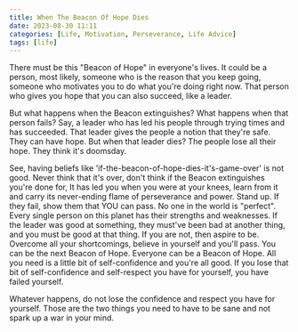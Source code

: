 ```yaml
---
title: When The Beacon Of Hope Dies
date: 2023-08-30 11:11
categories: [Life, Motivation, Perseverance, Life Advice]
tags: [life]
---
```


There must be this "Beacon of Hope" in everyone's lives. It could be a person, most likely, someone who is the reason that you keep going, someone who motivates you to do what you're doing right now. That person who gives you hope that you can also succeed, like a leader.

But what happens when the Beacon extinguishes? What happens when that person fails? Say, a leader who has led his people through trying times and has succeeded. That leader gives the people a notion that they're safe. They can have hope. But when that leader dies? The people lose all their hope. They think it's doomsday.

See, having beliefs like 'if-the-beacon-of-hope-dies-it's-game-over' is not good. Never think that it's over, don't think if the Beacon extinguishes you're done for, It has led you when you were at your knees, learn from it and carry its never-ending flame of perseverance and power. Stand up. If they fail, show them that YOU can pass. No one in the world is "perfect". Every single person on this planet has their strengths and weaknesses. If the leader was good at something, they must've been bad at another thing, and you must be good at that thing. If you are not, then aspire to be. Overcome all your shortcomings, believe in yourself and you'll pass. You can be the next Beacon of Hope. Everyone can be a Beacon of Hope. All you need is a little bit of self-confidence and you're all good. If you lose that bit of self-confidence and self-respect you have for yourself, you have failed yourself.

Whatever happens, do not lose the confidence and respect you have for yourself. Those are the two things you need to have to be sane and not spark up a war in your mind.
